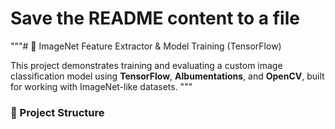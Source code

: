 # Save the README content to a file
 """# 🧠 ImageNet Feature Extractor & Model Training (TensorFlow)

This project demonstrates training and evaluating a custom image classification model using **TensorFlow**, **Albumentations**, and **OpenCV**, built for working with ImageNet-like datasets.
"""


### 📁 Project Structure

